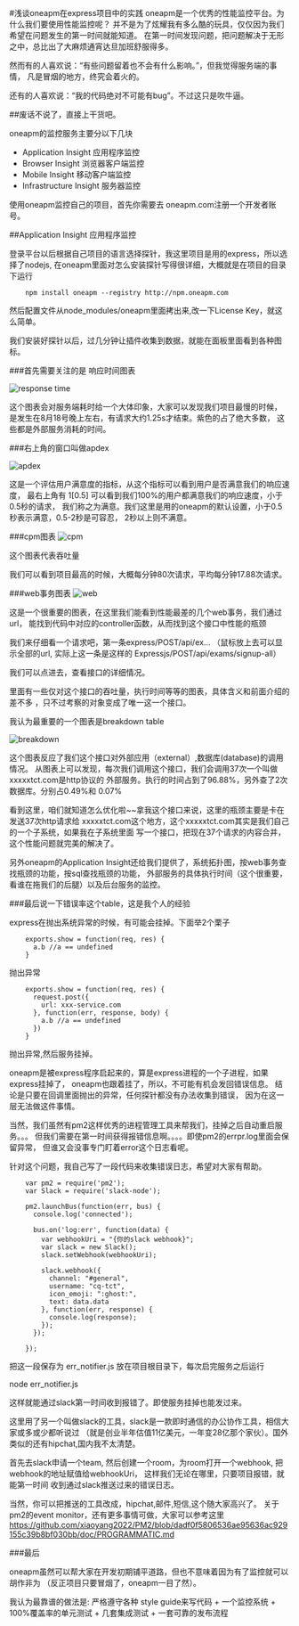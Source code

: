 #浅谈oneapm在express项目中的实践
oneapm是一个优秀的性能监控平台。为什么我们要使用性能监控呢？
并不是为了炫耀我有多么酷的玩具，仅仅因为我们希望在问题发生的第一时间就能知道。
在第一时间发现问题，把问题解决于无形之中，总比出了大麻烦通宵达旦加班舒服得多。

然而有的人喜欢说：“有些问题留着也不会有什么影响。”，但我觉得服务端的事情，
凡是冒烟的地方，终究会着火的。

还有的人喜欢说：“我的代码绝对不可能有bug”。不过这只是吹牛逼。

##废话不说了，直接上干货吧。

oneapm的监控服务主要分以下几块

* Application Insight 应用程序监控
* Browser Insight 浏览器客户端监控
* Mobile Insight 移动客户端监控
* Infrastructure Insight 服务器监控

使用oneapm监控自己的项目，首先你需要去 oneapm.com注册一个开发者账号。

##Application Insight 应用程序监控

登录平台以后根据自己项目的语言选择探针，我这里项目是用的express，所以选择了nodejs, 
在oneapm里面对怎么安装探针写得很详细，大概就是在项目的目录下运行
```
    npm install oneapm --registry http://npm.oneapm.com
```
然后配置文件从node_modules/oneapm里面拷出来,改一下License Key，就这么简单。

我们安装好探针以后，过几分钟让插件收集到数据，就能在面板里面看到各种图标。

###首先需要关注的是 响应时间图表

![response time](http://7u2o75.com1.z0.glb.clouddn.com/94DB5DA2-A820-454A-89A0-AF95DB9DA59E.png)

这个图表会对服务端耗时给一个大体印象，大家可以发现我们项目最慢的时候，
是发生在8月18号晚上左右，有请求大约1.25s才结束。紫色的占了绝大多数，
这些都是外部服务消耗的时间。

###右上角的窗口叫做apdex

![apdex](http://7u2o75.com1.z0.glb.clouddn.com/3A0FC92F-334D-418E-9E8E-17DE55AA5701.png)

这是一个评估用户满意度的指标，从这个指标可以看到用户是否满意我们的响应速度，
最右上角有 1[0.5] 可以看到我们100%的用户都满意我们的响应速度，小于0.5秒的请求，
我们称之为满意。我们这里是用的oneapm的默认设置，小于0.5秒表示满意，0.5-2秒是可容忍，
2秒以上则不满意。

###cpm图表
![cpm](http://7u2o75.com1.z0.glb.clouddn.com/48BF1EC4-2AF5-439F-9FB2-47C298A1275C.png)

这个图表代表吞吐量

我们可以看到项目最高的时候，大概每分钟80次请求，平均每分钟17.88次请求。

###web事务图表
![web](http://7u2o75.com1.z0.glb.clouddn.com/72910B87-0407-43A0-B6E9-CDA403221E64.png)

这是一个很重要的图表，在这里我们能看到性能最差的几个web事务，我们通过url，
能找到代码中对应的controller函数，从而找到这个接口中性能的瓶颈

我们来仔细看一个请求吧，第一条express/POST/api/ex...
（鼠标放上去可以显示全部的url, 实际上这一条是这样的 Expressjs/POST/api/exams/signup-all）

我们可以点进去，查看接口的详细情况。

里面有一些仅对这个接口的吞吐量，执行时间等等的图表，具体含义和前面介绍的差不多
，只不过考察的对象变成了唯一这一个接口。

我认为最重要的一个图表是breakdown table

![breakdown](http://7u2o75.com1.z0.glb.clouddn.com/218645DE-E75D-4550-9FA7-B65E4FE2CBC0.png)

这个图表反应了我们这个接口对外部应用（external）,数据库(database)的调用情况。
从图表上可以发现，每次我们调用这个接口，我们会调用37次一个叫做xxxxxtct.com是http协议的
外部服务。执行的时间占到了96.88%，另外查了2次数据库。分别占0.49%和 0.07%

看到这里，咱们就知道怎么优化啦~~拿我这个接口来说，这里的瓶颈主要是卡在发送37次http请求给
xxxxxtct.com这个地方，这个xxxxxtct.com其实是我们自己的一个子系统，如果我在子系统里面
写一个接口，把现在37个请求的内容合并，这个性能问题就完美的解决了。

另外oneapm的Application Insight还给我们提供了，系统拓扑图，按web事务查找瓶颈的功能，按sql查找瓶颈的功能，
外部服务的具体执行时间（这个很重要，看谁在拖我们的后腿）以及后台服务的监控。

###最后说一下错误率这个table，这是我个人的经验

express在抛出系统异常的时候，有可能会挂掉。下面举2个栗子


```
    exports.show = function(req, res) {
      a.b //a == undefined
    }
```
抛出异常

```
    exports.show = function(req, res) {
      request.post({
        url: xxx-service.com
      }, function(err, response, body) {
        a.b //a == undefined
      })
    } 
```
抛出异常,然后服务挂掉。

oneapm是被express程序启起来的，算是express进程的一个子进程，如果express挂掉了，
oneapm也跟着挂了，所以，不可能有机会发回错误信息。
结论是只要在回调里面抛出的异常，任何探针都没有办法收集到错误，
因为在这一层无法做这件事情。

当然，我们虽然有pm2这样优秀的进程管理工具来帮我们，挂掉之后自动重启服务。。。
但我们需要在第一时间获得报错信息啊。。。。即使pm2的errpr.log里面会保留异常，
但谁又会没事专门盯着error这个日志看呢。

针对这个问题，我自己写了一段代码来收集错误日志，希望对大家有帮助。

```
    var pm2 = require('pm2');
    var Slack = require('slack-node');
    
    pm2.launchBus(function(err, bus) {
      console.log('connected');
    
      bus.on('log:err', function(data) {
        var webhookUri = "{你的slack webhook}";
        var slack = new Slack();
        slack.setWebhook(webhookUri);
    
        slack.webhook({
          channel: "#general",
          username: "cq-tct",
          icon_emoji: ":ghost:",
          text: data.data
        }, function(err, response) {
          console.log(response);
        });
      });

    });
```
把这一段保存为 err_notifier.js 放在项目根目录下，每次启完服务之后运行 

node err_notifier.js

这样就能通过slack第一时间收到报错了。即使服务挂掉也能发过来。 

这里用了另一个叫做slack的工具，slack是一款即时通信的办公协作工具，相信大家或多或少都听说过
（就是创业半年估值11亿美元，一年变28亿那个家伙）。国外类似的还有hipchat,国内我不太清楚。

首先去slack申请一个team, 然后创建一个room，为room打开一个webhook, 
把webhook的地址赋值给webhookUri， 这样我们无论在哪里，只要项目报错，就能第一时间
收到通过slack推送过来的错误日志。

当然，你可以把推送的工具改成，hipchat,邮件,短信,这个随大家高兴了。
关于pm2的event monitor，还有更多事情可做，大家可以参考这里
https://github.com/xiaoyang2022/PM2/blob/dadf0f5806536ae95636ac929155c39b8bf030bb/doc/PROGRAMMATIC.md


###最后

oneapm虽然可以帮大家在开发初期铺平道路，但也不意味着因为有了监控就可以胡作非为
（反正项目只要冒烟了，oneapm一目了然）。

我认为最靠谱的做法是:
严格遵守各种 style guide来写代码 + 一个监控系统 + 100%覆盖率的单元测试 + 几套集成测试 + 一套可靠的发布流程